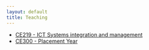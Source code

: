 ```yaml
---
layout: default
title: Teaching
---
```


*  [CE219 - ICT Systems integration and management](https://www.essex.ac.uk/modules/Default.aspx?coursecode=CE219&year=17)
*  [CE300 - Placement Year](https://www.essex.ac.uk/modules/Default.aspx?coursecode=CE300&level=6&period=FY&campus=CO&year=16)
